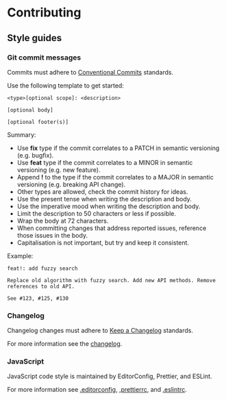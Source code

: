 # Contributing

## Style guides

### Git commit messages

Commits must adhere to [Conventional Commits](https://www.conventionalcommits.org/en/v1.0.0/) standards.

Use the following template to get started:

```
<type>[optional scope]: <description>

[optional body]

[optional footer(s)]
```

Summary:

-   Use **fix** type if the commit correlates to a PATCH in semantic versioning (e.g. bugfix).
-   Use **feat** type if the commit correlates to a MINOR in semantic versioning (e.g. new feature).
-   Append **!** to the type if the commit correlates to a MAJOR in semantic versioning (e.g. breaking API change).
-   Other types are allowed, check the commit history for ideas.
-   Use the present tense when writing the description and body.
-   Use the imperative mood when writing the description and body.
-   Limit the description to 50 characters or less if possible.
-   Wrap the body at 72 characters.
-   When committing changes that address reported issues, reference those issues in the body.
-   Capitalisation is not important, but try and keep it consistent.

Example:

```
feat!: add fuzzy search

Replace old algorithm with fuzzy search. Add new API methods. Remove
references to old API.

See #123, #125, #130
```

### Changelog

Changelog changes must adhere to [Keep a Changelog](https://keepachangelog.com/en/1.0.0/) standards.

For more information see the [changelog](./CHANGELOG.md).

### JavaScript

JavaScript code style is maintained by EditorConfig, Prettier, and ESLint.

For more information see [.editorconfig](./.editorconfig), [.prettierrc](./.prettierrc), and [.eslintrc](./.eslintrc).
